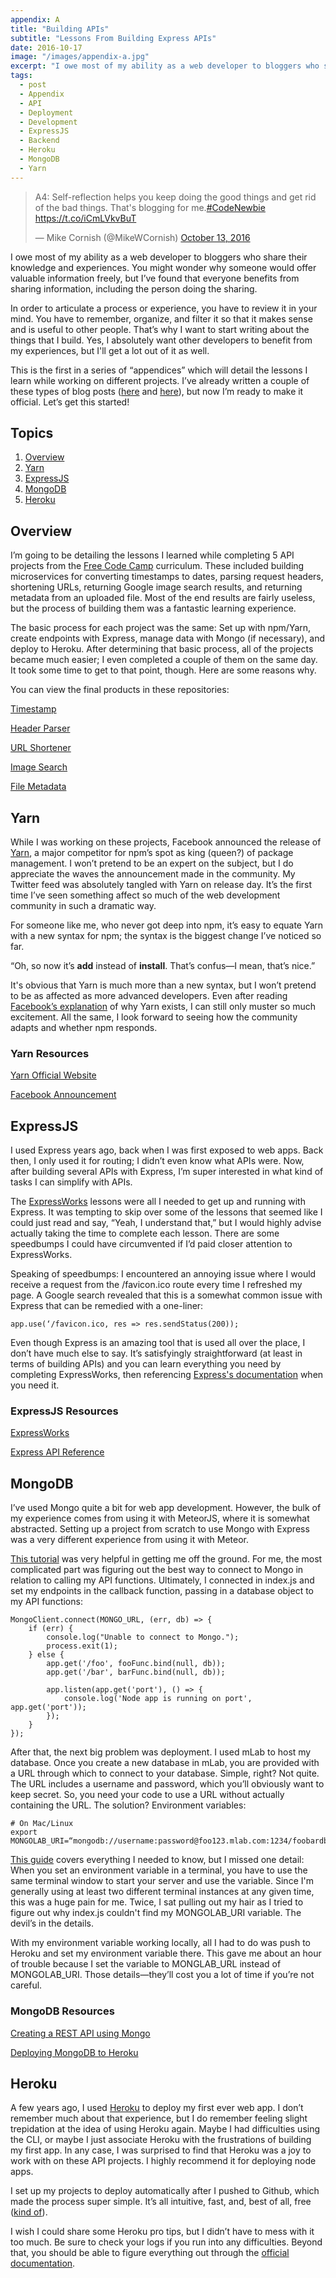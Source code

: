 ```yaml
---
appendix: A
title: "Building APIs"
subtitle: "Lessons From Building Express APIs"
date: 2016-10-17
image: "/images/appendix-a.jpg"
excerpt: "I owe most of my ability as a web developer to bloggers who share their knowledge and experiences. You might wonder why someone would offer valuable information freely, but I’ve found that everyone benefits from sharing information, including the person doing the sharing."
tags:
  - post
  - Appendix
  - API
  - Deployment
  - Development
  - ExpressJS
  - Backend
  - Heroku
  - MongoDB
  - Yarn
---
```


<blockquote class="twitter-tweet" data-lang="en"><p lang="en" dir="ltr">A4: Self-reflection helps you keep doing the good things and get rid of the bad things. That&#39;s blogging for me.<a href="https://twitter.com/hashtag/CodeNewbie?src=hash">#CodeNewbie</a> <a href="https://t.co/iCmLVkvBuT">https://t.co/iCmLVkvBuT</a></p>&mdash; Mike Cornish (@MikeWCornish) <a href="https://twitter.com/MikeWCornish/status/786382898807107584">October 13, 2016</a></blockquote>
<script async src="//platform.twitter.com/widgets.js" charset="utf-8"></script>

I owe most of my ability as a web developer to bloggers who share their knowledge and experiences. You might wonder why someone would offer valuable information freely, but I’ve found that everyone benefits from sharing information, including the person doing the sharing. 

In order to articulate a process or experience, you have to review it in your mind. You have to remember, organize, and filter it so that it makes sense and is useful to other people. That’s why I want to start writing about the things that I build. Yes, I absolutely want other developers to benefit from my experiences, but I'll get a lot out of it as well.

This is the first in a series of “appendices” which will detail the lessons I learn while working on different projects. I’ve already written a couple of these types of blog posts ([here](https://medium.com/@MikeCornish/what-i-learned-while-creating-an-animated-chart-with-d3-js-f4882b79914c#.jksvcdqxg) and [here](https://medium.com/@MikeCornish/im-currently-working-my-way-through-the-free-code-camp-assignments-and-i-recently-completed-one-cd086f637e3a#.qvyu3qh7j)), but now I’m ready to make it official. Let’s get this started!


## Topics
1. [Overview](#overview)
2. [Yarn](#yarn)
3. [ExpressJS](#express)
4. [MongoDB](#mongo)
5. [Heroku](#heroku)

<span id="overview"></span>

## Overview
I’m going to be detailing the lessons I learned while completing 5 API projects from the [Free Code Camp](https://www.freecodecamp.com) curriculum. These included building microservices for converting timestamps to dates, parsing request headers, shortening URLs, returning Google image search results, and returning metadata from an uploaded file. Most of the end results are fairly useless, but the process of building them was a fantastic learning experience.

The basic process for each project was the same: Set up with npm/Yarn, create endpoints with Express, manage data with Mongo (if necessary), and deploy to Heroku. After determining that basic process, all of the projects became much easier; I even completed a couple of them on the same day. It took some time to get to that point, though. Here are some reasons why.

You can view the final products in these repositories:

[Timestamp](https://github.com/mCornish/timestamp)

[Header Parser](https://github.com/mCornish/header-parser)

[URL Shortener](https://github.com/mCornish/url-shorterner)

[Image Search](https://github.com/mCornish/image-search)

[File Metadata](https://github.com/mCornish/file-metadata)

<span id="yarn"></span>

## Yarn
While I was working on these projects, Facebook announced the release of [Yarn](https://yarnpkg.com/), a major competitor for npm’s spot as king (queen?) of package management. I won’t pretend to be an expert on the subject, but I do appreciate the waves the announcement made in the community. My Twitter feed was absolutely tangled with Yarn on release day. It’s the first time I’ve seen something affect so much of the web development community in such a dramatic way.

For someone like me, who never got deep into npm, it’s easy to equate Yarn with a new syntax for npm; the syntax is the biggest change I’ve noticed so far. 

“Oh, so now it’s **add** instead of **install**. That’s confus—I mean, that’s nice.” 

It's obvious that Yarn is much more than a new syntax, but I won’t pretend to be as affected as more advanced developers. Even after reading [Facebook’s explanation](https://code.facebook.com/posts/1840075619545360/yarn-a-new-package-manager-for-javascript/) of why Yarn exists, I can still only muster so much excitement. All the same, I look forward to seeing how the community adapts and whether npm responds.

### Yarn Resources

[Yarn Official Website](https://yarnpkg.com/)

[Facebook Announcement](https://code.facebook.com/posts/1840075619545360/yarn-a-new-package-manager-for-javascript/)

<span id="express"></span>

## ExpressJS
I used Express years ago, back when I was first exposed to web apps. Back then, I only used it for routing; I didn’t even know what APIs were. Now, after building several APIs with Express, I’m super interested in what kind of tasks I can simplify with APIs.

The [ExpressWorks](https://github.com/azat-co/expressworks) lessons were all I needed to get up and running with Express. It was tempting to skip over some of the lessons that seemed like I could just read and say, “Yeah, I understand that,” but I would highly advise actually taking the time to complete each lesson. There are some speedbumps I could have circumvented if I’d paid closer attention to ExpressWorks.

Speaking of speedbumps: I encountered an annoying issue where I would receive a request from the /favicon.ico route every time I refreshed my page. A Google search revealed that this is a somewhat common issue with Express that can be remedied with a one-liner:

    app.use(‘/favicon.ico, res => res.sendStatus(200));

Even though Express is an amazing tool that is used all over the place, I don’t have much else to say. It’s satisfyingly straightforward (at least in terms of building APIs) and you can learn everything you need by completing ExpressWorks, then referencing [Express's documentation](http://expressjs.com/en/api.html) when you need it.

### ExpressJS Resources

[ExpressWorks](https://github.com/azat-co/expressworks)

[Express API Reference](http://expressjs.com/en/api.html)

<span id="mongo"></span>

## MongoDB
I’ve used Mongo quite a bit for web app development. However, the bulk of my experience comes from using it with MeteorJS, where it is somewhat abstracted. Setting up a project from scratch to use Mongo with Express was a very different experience from using it with Meteor.

[This tutorial](https://gist.github.com/iksose/9401758) was very helpful in getting me off the ground. For me, the most complicated part was figuring out the best way to connect to Mongo in relation to calling my API functions. Ultimately, I connected in index.js and set my endpoints in the callback function, passing in a database object to my API functions:

    MongoClient.connect(MONGO_URL, (err, db) => {
        if (err) {
            console.log("Unable to connect to Mongo.");
            process.exit(1);
        } else {
            app.get('/foo', fooFunc.bind(null, db));
            app.get('/bar', barFunc.bind(null, db));

            app.listen(app.get('port'), () => {
                console.log('Node app is running on port', app.get('port'));
            });
        }
    });

After that, the next big problem was deployment. I used mLab to host my database. Once you create a new database in mLab, you are provided with a URL through which to connect to your database. Simple, right? Not quite. The URL includes a username and password, which you’ll obviously want to keep secret. So, you need your code to use a URL without actually containing the URL. The solution? Environment variables:

    # On Mac/Linux
    export MONGOLAB_URI=“mongodb://username:password@foo123.mlab.com:1234/foobardb”

[This guide](https://github.com/FreeCodeCamp/FreeCodeCamp/wiki/Using-MongoDB-And-Deploying-To-Heroku) covers everything I needed to know, but I missed one detail: When you set an environment variable in a terminal, you have to use the same terminal window to start your server and use the variable. Since I'm generally using at least two different terminal instances at any given time, this was a huge pain for me. Twice, I sat pulling out my hair as I tried to figure out why index.js couldn't find my MONGOLAB_URI variable. The devil’s in the details.

With my environment variable working locally, all I had to do was push to Heroku and set my environment variable there. This gave me about an hour of trouble because I set the variable to MONGLAB_URL instead of MONGOLAB_URI. Those details—they’ll cost you a lot of time if you’re not careful.

### MongoDB Resources
[Creating a REST API using Mongo](https://gist.github.com/iksose/9401758)

[Deploying MongoDB to Heroku](https://github.com/FreeCodeCamp/FreeCodeCamp/wiki/Using-MongoDB-And-Deploying-To-Heroku)

<span id="heroku"></span>

## Heroku
A few years ago, I used [Heroku](https://www.heroku.com/) to deploy my first ever web app. I don’t remember much about that experience, but I do remember feeling slight trepidation at the idea of using Heroku again. Maybe I had difficulties using the CLI, or maybe I just associate Heroku with the frustrations of building my first app. In any case, I was surprised to find that Heroku was a joy to work with on these API projects. I highly recommend it for deploying node apps.

I set up my projects to deploy automatically after I pushed to Github, which made the process super simple. It’s all intuitive, fast, and, best of all, free ([kind of](https://www.heroku.com/pricing?c=70130000001xDpdAAE&gclid=CjwKEAjw7ZHABRCTr_DV4_ejvgQSJACr-YcwEIGBF2rwo_3KjpWLKVCzBJ7rLak2I9R5U1a1dyrMbBoCaHXw_wcB)).

I wish I could share some Heroku pro tips, but I didn’t have to mess with it too much. Be sure to check your logs if you run into any difficulties. Beyond that, you should be able to figure everything out through the [official documentation](https://devcenter.heroku.com/categories/nodejs).
